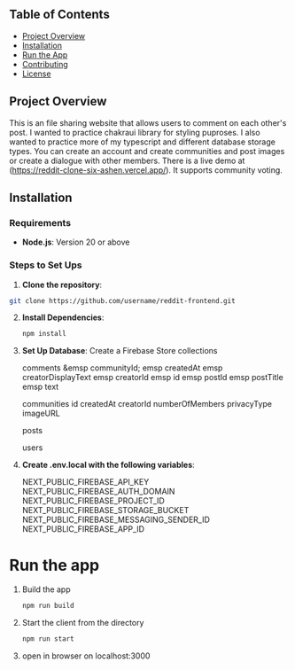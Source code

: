 ## Table of Contents

- [Project Overview](#project-overview)
- [Installation](#installation)
- [Run the App](#run-the-app)
- [Contributing](#contributing)
- [License](#license)

## Project Overview

This is an file sharing website that allows users to comment on each other's post. I wanted to practice chakraui library for styling puproses. I also wanted to practice more of my typescript and different database storage types. You can create an account and create communities and post images or create a dialogue with other members. There is a live demo at (https://reddit-clone-six-ashen.vercel.app/). It supports community voting.

## Installation

### Requirements

- **Node.js**: Version 20 or above

### Steps to Set Ups

1.  **Clone the repository**:

```bash
git clone https://github.com/username/reddit-frontend.git
```

2. **Install Dependencies**:

   ```bash
   npm install
   ```

3. **Set Up Database**:
   Create a Firebase Store
   collections

   comments
   &emsp communityId;
   emsp createdAt
   emsp creatorDisplayText
   emsp creatorId
   emsp id
   emsp postId
   emsp postTitle
   emsp text

   communities
   id
   createdAt
   creatorId
   numberOfMembers
   privacyType
   imageURL

   posts

   users

4. **Create .env.local with the following variables**:

   NEXT_PUBLIC_FIREBASE_API_KEY
   NEXT_PUBLIC_FIREBASE_AUTH_DOMAIN
   NEXT_PUBLIC_FIREBASE_PROJECT_ID
   NEXT_PUBLIC_FIREBASE_STORAGE_BUCKET
   NEXT_PUBLIC_FIREBASE_MESSAGING_SENDER_ID
   NEXT_PUBLIC_FIREBASE_APP_ID

# Run the app

1. Build the app

   ```bash
   npm run build
   ```

2. Start the client from the directory

   ```bash
   npm run start
   ```

3. open in browser on localhost:3000
